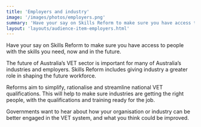 ```yaml
---
title: 'Employers and industry'
image: '/images/photos/employers.png'
summary: 'Have your say on Skills Reform to make sure you have access to people with the skills you need, now and in the future.'
layout: 'layouts/audience-item-employers.html'
---
```

Have your say on Skills Reform to make sure you have access to people with the skills you need, now and in the future.

The future of Australia’s VET sector is important for many of Australia’s industries and employers. Skills Reform includes giving industry a greater role in shaping the future workforce. 

Reforms aim to simplify, rationalise and streamline national VET qualifications. This will help to make sure industries are getting the right people, with the qualifications and training ready for the job.

Governments want to hear about how your organisation or industry can be better engaged in the VET system, and what you think could be improved.
